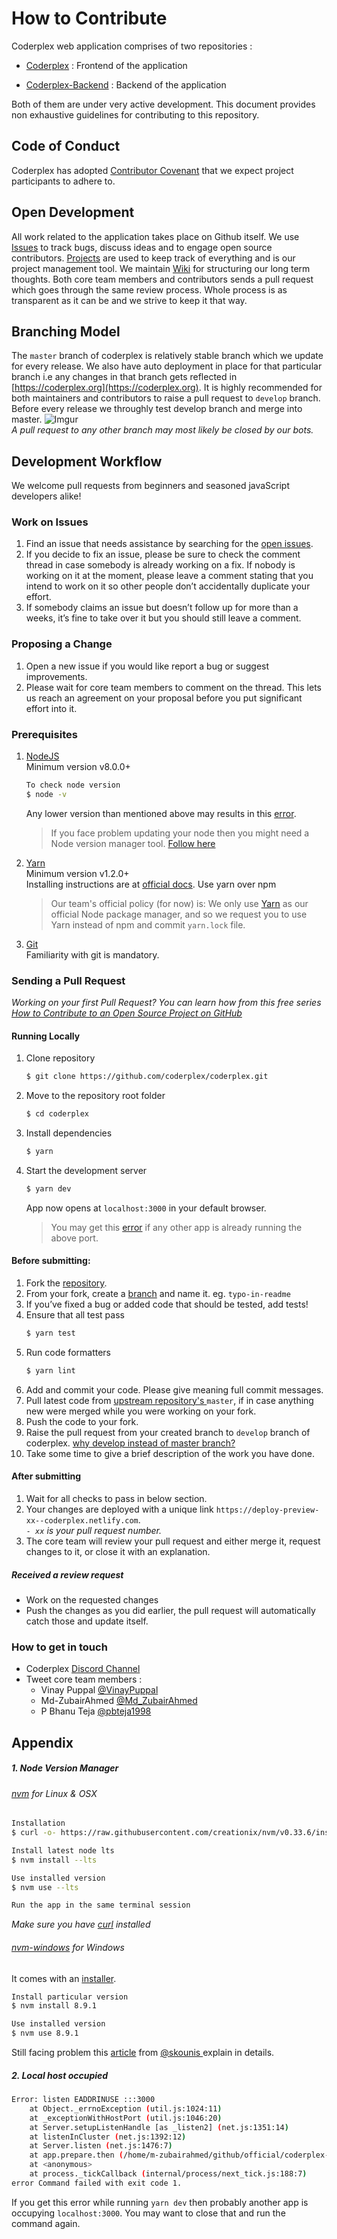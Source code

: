 # How to Contribute

Coderplex web application comprises of two repositories :

- [Coderplex](https://github.com/coderplex/coderplex) : Frontend of the application

- [Coderplex-Backend](https://github.com/coderplex/coderplex-backend) : Backend of the application

Both of them are under very active development. This document provides non exhaustive guidelines for contributing to this repository.  

## Code of Conduct
Coderplex has adopted [Contributor Covenant](https://github.com/coderplex/coderplex/blob/docs-update/CODE_OF_CONDUCT.md) that we expect project participants to adhere to.

## Open Development
All work related to the application takes place on Github itself. We use [Issues](https://github.com/coderplex/coderplex/issues) to track bugs, discuss ideas and to engage open source contributors. [Projects](https://github.com/coderplex/coderplex/projects) are used to keep track of everything and is our project management tool. We maintain [Wiki](https://github.com/coderplex/coderplex/wiki) for structuring our long term thoughts. Both core team members and contributors sends a pull request which goes through the same review process. Whole process is as transparent as it can be and we strive to keep it that way.

## Branching Model
The `master` branch of coderplex is relatively stable branch which we update for every release. We also have auto deployment in place for that particular branch i.e any changes in that branch gets reflected in [https://coderplex.org](https://coderplex.org).
It is highly recommended for both maintainers and contributors to raise a pull request to `develop` branch. Before every release we throughly test develop branch and merge into master.
![Imgur](https://i.imgur.com/KPO2dLul.png)
<br/>
*A pull request to any other branch may most likely be closed by our bots.*

## Development Workflow

We welcome pull requests from beginners and seasoned javaScript developers alike!

### Work on Issues
1. Find an issue that needs assistance by searching for the [open issues](https://github.com/coderplex/coderplex/labels/help-wanted).
2. If you decide to fix an issue, please be sure to check the comment thread in case somebody is already working on a fix. If nobody is working on it at the moment, please leave a comment stating that you intend to work on it so other people don’t accidentally duplicate your effort.
3. If somebody claims an issue but doesn’t follow up for more than a weeks, it’s fine to take over it but you should still leave a comment.


### Proposing a Change
1. Open a new issue if you would like report a bug or suggest improvements.
2. Please wait for core team members to comment on the thread. This lets us reach an agreement on your proposal before you put significant effort into it.

### Prerequisites
1. [NodeJS](https://nodejs.org/)
    <br/>
    Minimum version v8.0.0+
    ```bash
    To check node version
    $ node -v
    ```
    Any lower version than mentioned above may results in this [error](https://github.com/coderplex/coderplex/issues/100).
    > If you face problem updating your node then you might need a Node version manager tool. [Follow here]()

2. [Yarn](https://yarnpkg.com)
    <br/>
    Minimum version v1.2.0+
    <br/>
    Installing instructions are at [official docs](https://yarnpkg.com/en/docs/install#windows-tab).
    Use yarn over npm
    > Our team's official policy (for now) is: We only use [Yarn](https://yarnpkg.com/en/docs/install) as our official Node package manager, and so we request you to use Yarn instead of npm and commit `yarn.lock` file.

3. [Git](https://git-scm.com/download/linux)
    <br/>
    Familiarity with git is mandatory.

### Sending a Pull Request

*Working on your first Pull Request? You can learn how from this *free* series [How to Contribute to an Open Source Project on GitHub](https://egghead.io/series/how-to-contribute-to-an-open-source-project-on-github)*

#### Running Locally

1. Clone repository
    ```bash
    $ git clone https://github.com/coderplex/coderplex.git
    ```
2. Move to the repository root folder
    ```bash
    $ cd coderplex
    ```  
3. Install dependencies
    ```bash
    $ yarn
    ```
4. Start the development server
    ```bash
    $ yarn dev
    ```
    App now opens at `localhost:3000` in your default browser.
    > You may get this [error]() if any other app is already running the above port.

#### Before submitting:
1. Fork the [repository](https://github.com/coderplex/coderplex).
2. From your fork, create a [branch](https://help.github.com/articles/creating-and-deleting-branches-within-your-repository/) and name it. eg. `typo-in-readme`
3. If you’ve fixed a bug or added code that should be tested, add tests!
4. Ensure that all test pass
    ```bash
    $ yarn test
    ```
5. Run code formatters
    ```bash
    $ yarn lint
    ```
6. Add and commit your code. Please give meaning full commit messages.
7. Pull latest code from [upstream repository's ](https://help.github.com/articles/merging-an-upstream-repository-into-your-fork/)`master`, if in case anything new were merged while you were working on your fork.
8. Push the code to your fork.
9. Raise the pull request from your created branch to `develop` branch of coderplex. [why develop instead of master branch?]()
10. Take some time to give a brief description of the work you have done.

#### After submitting
1. Wait for all checks to pass in below section.
2. Your changes are deployed with a unique link `https://deploy-preview-xx--coderplex.netlify.com`. <br/>
*`- xx` is your pull request number.*
3. The core team  will review your pull request and either merge it, request changes to it, or close it with an explanation.

##### Received a review request
- Work on the requested changes
- Push the changes as you did earlier, the pull request will automatically catch those and update itself.

### How to get in touch
- Coderplex [Discord Channel](https://discord.gg/dVnQ2Gf)
- Tweet core team members :
  - Vinay Puppal [@VinayPuppal](https://twitter.com/vinaypuppal)
  - Md-ZubairAhmed [@Md_ZubairAhmed](https://twitter.com/Md_ZubairAhmed)
  - P Bhanu Teja [@pbteja1998](https://twitter.com/pbteja1998)

## Appendix
##### 1. Node Version Manager

###### [nvm](https://github.com/creationix/nvm) for Linux & OSX
```bash
Installation
$ curl -o- https://raw.githubusercontent.com/creationix/nvm/v0.33.6/install.sh | bash

Install latest node lts
$ nvm install --lts

Use installed version
$ nvm use --lts

Run the app in the same terminal session
```
*Make sure you have [curl](https://curl.haxx.se/) installed*

###### [nvm-windows](https://github.com/coreybutler/nvm-windows) for Windows
It comes with an [installer](https://github.com/coreybutler/nvm-windows#installation--upgrades).

```bash
Install particular version
$ nvm install 8.9.1

Use installed version
$ nvm use 8.9.1
```
Still facing problem this [article](https://medium.com/appseed-io/how-to-run-multiple-versions-of-node-js-with-nvm-for-windows-ffbe5c7a2b47) from [@skounis  ](https://twitter.com/skounis) explain in details.

##### 2. Local host occupied
```bash
Error: listen EADDRINUSE :::3000
    at Object._errnoException (util.js:1024:11)
    at _exceptionWithHostPort (util.js:1046:20)
    at Server.setupListenHandle [as _listen2] (net.js:1351:14)
    at listenInCluster (net.js:1392:12)
    at Server.listen (net.js:1476:7)
    at app.prepare.then (/home/m-zubairahmed/github/official/coderplex-frontend/server.js:26:6)
    at <anonymous>
    at process._tickCallback (internal/process/next_tick.js:188:7)
error Command failed with exit code 1.
```
If you get this error while running `yarn dev` then probably another app is occupying `localhost:3000`. You may want to close that and run the command again.
